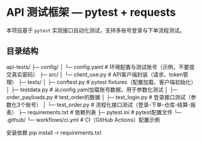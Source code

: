 # API 测试框架 — pytest + requests


本项目基于 `pytest` 实现接口自动化测试，支持多账号登录与下单流程测试。



## 目录结构

api-tests/
├─ config/
│ └─ config.yaml # 环境配置与测试账号（示例，不要提交真实密码）
├─ src/
│ └─ client_use.py # API客户端封装（请求、token管理）
├─ tests/
│ ├─ conftest.py # pytest fixtures（配置加载、客户端初始化）
│ ├─ testdata.py # 从config.yaml加载账号数据，用于参数化测试
│ ├─ order_payloads.py # test_order的数据
│ ├─ test_login.py # 登录接口测试（参数化3个账号）
│ └─ test_order.py # 流程化接口测试（登录-下单-仓库-结算-报表）
├─ requirements.txt # 依赖列表
├─ pytest.ini # pytest配置文件
└─ .github/
└─ workflows/ci.yml # CI（GitHub Actions）配置示例


安装依赖
pip install -r requirements.txt



